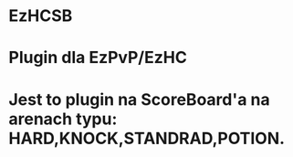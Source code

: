 # EzHCSB
# Plugin dla EzPvP/EzHC
# Jest to plugin na ScoreBoard'a na arenach typu: HARD,KNOCK,STANDRAD,POTION.
